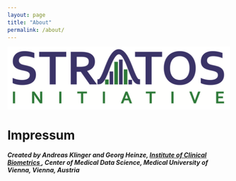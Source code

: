 ```yaml
---
layout: page
title: "About"
permalink: /about/
---
```


<img src="Image/stratos_logo.png"/>

# Impressum


<b><i>Created by Andreas Klinger and Georg Heinze, <a href="https://data-science.meduniwien.ac.at/en/kb"> Institute of Clinical Biometrics </a>, Center of Medical Data Science, Medical University of Vienna, Vienna, Austria</i></b>
